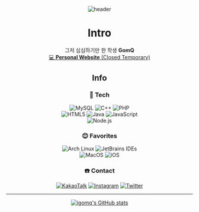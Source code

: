 <div align='center'>

  
  
  ![header](https://capsule-render.vercel.app/api?type=waving&color=gradient&height=300&section=header&text=Welcome👋&fontSize=70&desc=iGomQ%20Github)

# Intro
그저 심심하기만 한 학생 **GomQ**
<br/>
[💻 **Personal Website** (Closed Temporary)](https://gomq.me)

## Info

### 🔧 Tech
![MySQL](https://img.shields.io/badge/mysql-%2300599C.svg?style=for-the-badge&logo=mysql&logoColor=white)
![C++](https://img.shields.io/badge/c%2b%2b-%2300f.svg?style=for-the-badge&logo=c%2b%2b&logoColor=white)
![PHP](https://img.shields.io/badge/PHP-777BB4?style=for-the-badge&logo=php&logoColor=white)
<br/>
![HTML5](https://img.shields.io/badge/html-E34F26?style=for-the-badge&logo=html5&logoColor=white)
![Java](https://img.shields.io/badge/java-%23ED8B00.svg?style=for-the-badge&logo=openjdk&logoColor=white)
![JavaScript](https://img.shields.io/badge/javascript-F7DF1E.svg?style=for-the-badge&logo=javascript&logoColor=black)
<br/>
![Node.js](https://img.shields.io/badge/node.js-0db60d?style=for-the-badge&logo=node.js&logoColor=darkgreen)

### 😊 Favorites
![Arch Linux](https://img.shields.io/badge/Arch_Linux-1793D1?style=for-the-badge&logo=arch-linux&logoColor=white)
![JetBrains IDEs](https://img.shields.io/static/v1?style=for-the-badge&logo=JetBrains&label=&message=JetBrains%20IDEs&color=darkblue)
<br/>
![MacOS](https://img.shields.io/badge/mac%20os-000000?style=for-the-badge&logo=apple&logoColor=white)
![iOS](https://img.shields.io/badge/iOS-000000?style=for-the-badge&logo=ios&logoColor=white)

### ☎️ Contact
[![KakaoTalk](https://img.shields.io/badge/kakaotalk-ffcd00.svg?style=for-the-badge&logo=kakaotalk&logoColor=000000)](https://open.kakao.com/me/main)
[![Instagram](https://img.shields.io/badge/Instagram-E4405F?style=for-the-badge&logo=instagram&logoColor=white)](https://instagram.com/tmdcks27)
[![Twitter](https://img.shields.io/badge/Twitter-%231DA1F2.svg?style=for-the-badge&logo=Twitter&logoColor=white)](https://twitter.com/_igomq)
-- -- --
[![igomq's GitHub stats](https://github-readme-stats.vercel.app/api?username=igomq)](https://github.com/anuraghazra/github-readme-stats)
</div>
